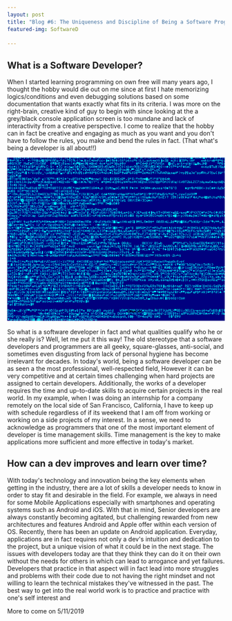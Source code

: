 ```yaml
---
layout: post
title: "Blog #6: The Uniqueness and Discipline of Being a Software Programmer"
featured-img: SoftwareD

---
```

## What is a Software Developer?

When I started learning programming on own free will many years ago, I thought the hobby would die out on me since at first I hate memorizing logics/conditions and even debugging solutions based on some documentation that wants exactly what fits in its criteria. I was more on the right-brain, creative kind of guy to begin with since looking at the a grey/black console application screen is too mundane and lack of interactivity from a creative perspective. I come to realize that the hobby can in fact be creative and engaging as much as you want and you don't have to follow the rules, you make and bend the rules in fact. (That what's being a developer is all about!!)

![image](/assets/img/Software2.gif)

So what is a software developer in fact and what qualities qualify who he or she really is? Well, let me put it this way! The old stereotype that a software developers and programmers are all geeky, square-glasses, anti-social, and sometimes even disgusting from lack of personal hygiene has become irrelevant for decades. In today's world, being a software developer can be as seen a the most professional, well-respected field, However it can be very competitive and at certain times challenging when hard projects are assigned to certain developers. Additionally, the works of a developer requires the time and up-to-date skills to acquire certain projects in the real world. In my example, when I was doing an internship for a company remotely on the local side of San Francisco, California, I have to keep up with schedule regardless of if its weekend that I am off from working or working on a side projects of my interest. In a sense, we need to acknowledge as programmers that one of the most important element of developer is time management skills. Time management is the key to make applications more sufficient and more effective in today's market.

## How can a dev improves and learn over time?

With today's technology and innovation being the key elements when getting in the industry, there are a lot of skills a developer needs to know in order to stay fit and desirable in the field. For example, we always in need for some Mobile Applications especially with smartphones and operating systems such as Android and iOS. With that in mind, Senior developers are always constantly becoming agitated, but challenging rewarded from new architectures and features Android and Apple offer within each version of OS. Recently, there has been an update on Android application. Everyday, applications are in fact requires not only a dev's intuition and dedication to the project, but a unique vision of what it could be in the next stage. The issues with developers today are that they think they can do it on their own without the needs for others in which can lead to arrogance and yet failures. Developers that practice in that aspect will in fact lead into more struggles and problems with their code due to not having the right mindset and not willing to learn the technical mistakes they've witnessed in the past. The best way 
to get into the real world work is to practice and practice with one's self interest and













More to come on 5/11/2019
